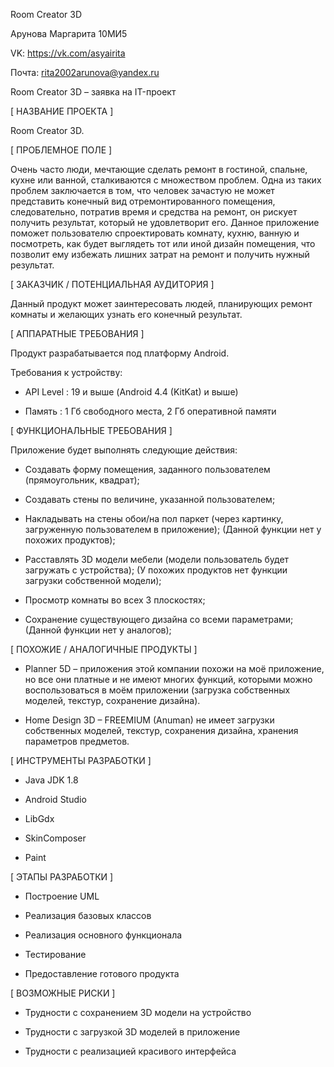Room Creator 3D

Арунова Маргарита 10МИ5

VK: https://vk.com/asyairita

Почта: rita2002arunova@yandex.ru

Room Creator 3D – заявка на IT-проект

[ НАЗВАНИЕ ПРОЕКТА ]

Room Creator 3D.

[ ПРОБЛЕМНОЕ ПОЛЕ ]

Очень часто люди, мечтающие сделать ремонт в гостиной, спальне, кухне или ванной, сталкиваются с множеством проблем. Одна из таких проблем заключается в том, что человек зачастую не может представить конечный вид отремонтированного помещения, следовательно, потратив время и средства на ремонт, он рискует получить результат, который не удовлетворит его. Данное приложение поможет пользователю спроектировать комнату, кухню, ванную и посмотреть, как будет выглядеть тот или иной дизайн помещения, что позволит ему избежать лишних затрат на ремонт и получить нужный результат.

[ ЗАКАЗЧИК / ПОТЕНЦИАЛЬНАЯ АУДИТОРИЯ ]

Данный продукт может заинтересовать людей, планирующих ремонт комнаты и желающих узнать его конечный результат.

[ АППАРАТНЫЕ ТРЕБОВАНИЯ ]

Продукт разрабатывается под платформу Android.

Требования к устройству:

 -  API Level : 19 и выше (Android 4.4 (KitKat) и выше)
   
 -  Память : 1 Гб свободного места, 2 Гб оперативной памяти

[ ФУНКЦИОНАЛЬНЫЕ ТРЕБОВАНИЯ ]

Приложение будет выполнять следующие действия:

- Создавать форму помещения, заданного пользователем (прямоугольник, квадрат);

- Создавать стены по величине, указанной пользователем;

- Накладывать на стены обои/на пол паркет (через картинку, загруженную пользователем в приложение); (Данной функции нет у похожих продуктов);

- Расставлять 3D модели мебели (модели пользователь будет загружать с устройства); (У похожих продуктов нет функции загрузки собственной модели);

- Просмотр комнаты во всех 3 плоскостях;

- Сохранение существующего дизайна со всеми параметрами; (Данной функции нет у аналогов);

[ ПОХОЖИЕ / АНАЛОГИЧНЫЕ ПРОДУКТЫ ]

- Planner 5D – приложения этой компании похожи на моё приложение, но все они платные и не имеют многих функций, которыми можно воспользоваться в моём приложении (загрузка собственных моделей, текстур, сохранение дизайна).

- Home Design 3D – FREEMIUM (Anuman) не имеет загрузки собственных моделей, текстур, сохранения дизайна, хранения параметров предметов.

[ ИНСТРУМЕНТЫ РАЗРАБОТКИ ]

- Java JDK 1.8

- Android Studio

- LibGdx

- SkinComposer

- Paint

[ ЭТАПЫ РАЗРАБОТКИ ]

- Построение UML

- Реализация базовых классов

- Реализация основного функционала

- Тестирование

- Предоставление готового продукта

[ ВОЗМОЖНЫЕ РИСКИ ]

- Трудности с сохранением 3D модели на устройство

- Трудности с загрузкой 3D моделей в приложение

- Трудности с реализацией красивого интерфейса
